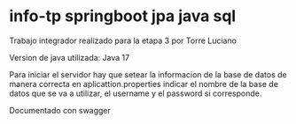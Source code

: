 # info-tp springboot jpa java sql
Trabajo integrador realizado para la etapa 3 por Torre Luciano 

Version de java utilizada: Java 17

Para iniciar el servidor hay que setear la informacion de la base de datos de manera correcta en aplicattion.properties indicar el nombre de la base de datos que se va a utilizar, el username y el password si corresponde.

Documentado con swagger
